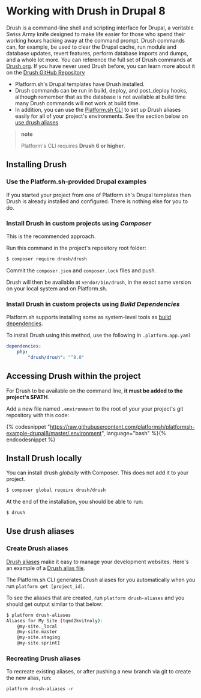 # Working with Drush in Drupal 8

Drush is a command-line shell and scripting interface for Drupal, a veritable Swiss Army knife designed to make life easier for those who spend their working hours hacking away at the command prompt. Drush commands can, for example, be used to clear the Drupal cache, run module and database updates, revert features, perform database imports and dumps, and a whole lot more. You can reference the full set of Drush commands at [Drush.org](http://www.drush.org). If you have never used Drush before, you can learn more about it on the [Drush GitHub Repository](https://github.com/drush-ops/drush#description)

* Platform.sh's Drupal templates have Drush installed.
* Drush commands can be run in build, deploy, and post_deploy hooks, although remember that as the database is not available at build time many Drush commands will not work at build time.
* In addition, you can use the [Platform.sh CLI](/overview/cli.md) to set up Drush aliases easily for all of your project's environments. See the section below on [use drush aliases](#use-drush-aliases)

> **note**
>
> Platform's CLI requires **Drush 6 or higher**.

## Installing Drush

### Use the Platform.sh-provided Drupal examples

If you started your project from one of Platform.sh's Drupal templates then Drush is already installed and configured.  There is nothing else for you to do.

### Install Drush in custom projects using _Composer_

This is the recommended approach.

Run this command in the project's repository root folder:

```bash
$ composer require drush/drush
```

Commit the `composer.json` and `composer.lock` files and push.

Drush will then be available at `vendor/bin/drush`, in the exact same version on your local system and on Platform.sh.

### Install Drush in custom projects using _Build Dependencies_

Platform.sh supports installing some as system-level tools as [build dependencies](/configuration/app/build.html#build-dependencies).

To install Drush using this method, use the following in `.platform.app.yaml`

```yaml
dependencies:
    php:
        "drush/drush": "^8.0"
```
## Accessing Drush within the project

For Drush to be available on the command line, **it must be added to the project's $PATH**.

Add a new file named `.environment` to the root of your your project's git repository with this code:

{% codesnippet "https://raw.githubusercontent.com/platformsh/platformsh-example-drupal8/master/.environment", language="bash" %}{% endcodesnippet %}

## Install Drush locally

You can install drush _globally_ with Composer. This does not add it to your project.

```bash
$ composer global require drush/drush
```

At the end of the installation, you should be able to run:

```bash
$ drush
```

## Use drush aliases

### Create Drush aliases

[Drush aliases](http://drush.readthedocs.org/en/master/usage/index.html#site-aliases) make it easy to manage your development websites. Here's an example of a [Drush alias file](https://github.com/drush-ops/drush/blob/8.x/examples/example.aliases.drushrc.php).

The Platform.sh CLI generates Drush aliases for you automatically when you run `platform get [project_id]`. 

To see the aliases that are created, run `platform drush-aliases` and you should get output similar to that below:

```bash
$ platform drush-aliases
Aliases for My Site (tqmd2kvitnoly):
    @my-site._local
    @my-site.master
    @my-site.staging
    @my-site.sprint1
```
### Recreating Drush aliases

To recreate existing aliases, or after pushing a new branch via git to create the new alias, run:

`platform drush-aliases -r`
